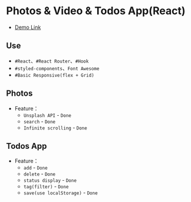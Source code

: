 # Photos & Video & Todos App(React)

- [Demo Link](https://react-todos-demo.netlify.app/)

## Use

- `#React`、`#React Router`、`#Hook`
- `#styled-components`、`Font Awesome`
- `#Basic Responsive(flex + Grid)`

## Photos

- Feature：
  - `Unsplash API` - `Done`
  - `search` - `Done`
  - `Infinite scrolling` - `Done`

## Todos App

- Feature：
  - `add` - `Done`
  - `delete` - `Done`
  - `status display` - `Done`
  - `tag(filter)` - `Done`
  - `save(use localStorage)` - `Done`
